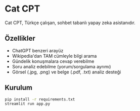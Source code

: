 
# Cat CPT

Cat CPT, Türkçe çalışan, sohbet tabanlı yapay zeka asistanıdır.

## Özellikler

- ChatGPT benzeri arayüz
- Wikipedia'dan TAM cümleyle bilgi arama
- Gündelik konuşmalara cevap verebilme
- Soru analiz edebilme (yorum/sorgulama ayrımı)
- Görsel (.jpg, .png) ve belge (.pdf, .txt) analiz desteği

## Kurulum

```bash
pip install -r requirements.txt
streamlit run app.py
```
